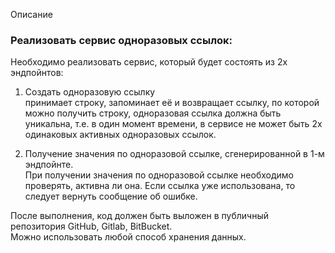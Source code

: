 Описание

### Реализовать сервис одноразовых ссылок:

Необходимо реализовать сервис, который будет состоять из 2х эндпойнтов:

1. Создать одноразовую ссылку  
   принимает строку, запоминает её и возвращает ссылку, по которой можно получить строку, одноразовая ссылка должна быть уникальна, т.е. в один момент времени, в сервисе не может быть 2х одинаковых активных одноразовых ссылок.

2. Получение значения по одноразовой ссылке, сгенерированной в 1-м эндпойнте.  
   При получении значения по одноразовой ссылке необходимо проверять, активна ли она. Если ссылка уже использована, то следует вернуть сообщение об ошибке.

После выполнения, код должен быть выложен в публичный репозитория GitHub, Gitlab, BitBucket.  
Можно использовать любой способ хранения данных.